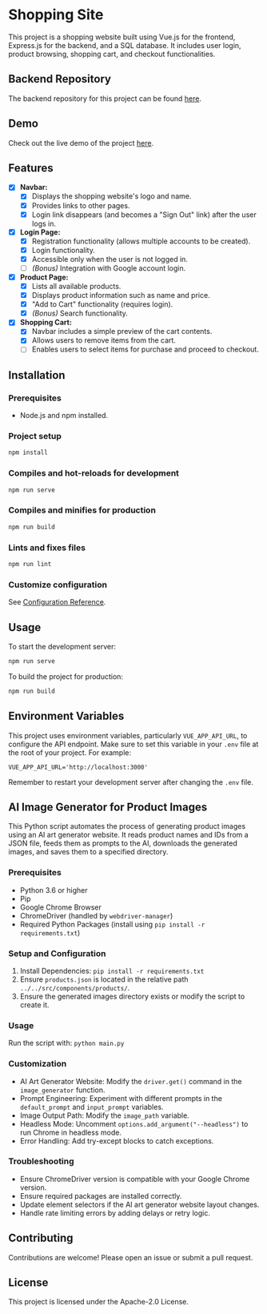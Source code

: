 # Shopping Site

This project is a shopping website built using Vue.js for the frontend, Express.js for the backend, and a SQL database. It includes user login, product browsing, shopping cart, and checkout functionalities.

## Backend Repository

The backend repository for this project can be found [here](https://github.com/wulukewu/shopping-site-api).

## Demo

Check out the live demo of the project [here](https://shopping-site.luke-ray.site).

## Features

- [x] **Navbar:**
    - [x] Displays the shopping website's logo and name.
    - [x] Provides links to other pages.
    - [x] Login link disappears (and becomes a "Sign Out" link) after the user logs in.
- [x] **Login Page:**
    - [x] Registration functionality (allows multiple accounts to be created).
    - [x] Login functionality.
    - [x] Accessible only when the user is not logged in.
    - [ ] *(Bonus)* Integration with Google account login.
- [x] **Product Page:**
    - [x] Lists all available products.
    - [x] Displays product information such as name and price.
    - [x] "Add to Cart" functionality (requires login).
    - [x] *(Bonus)* Search functionality.
- [x] **Shopping Cart:**
    - [x] Navbar includes a simple preview of the cart contents.
    - [x] Allows users to remove items from the cart.
    - [ ] Enables users to select items for purchase and proceed to checkout.

## Installation

### Prerequisites

- Node.js and npm installed.

### Project setup

```bash
npm install
```

### Compiles and hot-reloads for development

```bash
npm run serve
```

### Compiles and minifies for production

```bash
npm run build
```

### Lints and fixes files

```bash
npm run lint
```

### Customize configuration

See [Configuration Reference](https://cli.vuejs.org/config/).

## Usage

To start the development server:

```bash
npm run serve
```

To build the project for production:

```bash
npm run build
```

## Environment Variables

This project uses environment variables, particularly `VUE_APP_API_URL`, to configure the API endpoint.  Make sure to set this variable in your `.env` file at the root of your project.  For example:

```
VUE_APP_API_URL='http://localhost:3000'
```

Remember to restart your development server after changing the `.env` file.

## AI Image Generator for Product Images

This Python script automates the process of generating product images using an AI art generator website. It reads product names and IDs from a JSON file, feeds them as prompts to the AI, downloads the generated images, and saves them to a specified directory.

### Prerequisites

- Python 3.6 or higher
- Pip
- Google Chrome Browser
- ChromeDriver (handled by `webdriver-manager`)
- Required Python Packages (install using `pip install -r requirements.txt`)

### Setup and Configuration

1. Install Dependencies: `pip install -r requirements.txt`
2. Ensure `products.json` is located in the relative path `../../src/components/products/`.
3. Ensure the generated images directory exists or modify the script to create it.

### Usage

Run the script with: `python main.py`

### Customization

- AI Art Generator Website: Modify the `driver.get()` command in the `image_generator` function.
- Prompt Engineering: Experiment with different prompts in the `default_prompt` and `input_prompt` variables.
- Image Output Path: Modify the `image_path` variable.
- Headless Mode: Uncomment `options.add_argument("--headless")` to run Chrome in headless mode.
- Error Handling: Add try-except blocks to catch exceptions.

### Troubleshooting

- Ensure ChromeDriver version is compatible with your Google Chrome version.
- Ensure required packages are installed correctly.
- Update element selectors if the AI art generator website layout changes.
- Handle rate limiting errors by adding delays or retry logic.

## Contributing

Contributions are welcome! Please open an issue or submit a pull request.

## License

This project is licensed under the Apache-2.0 License.
